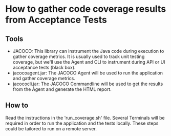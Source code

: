 # How to gather code coverage results from Acceptance Tests

## Tools

* JACOCO: This library can instrument the Java code during execution to gather coverage metrics. It is usually used to track unit testing coverage, but we'll use the Agent and CLI to instrument during API or UI acceptance tests (black box).
* jacocoagent.jar: The JACOCO Agent will be used to run the application and gather coverage metrics.
* jacococli.jar: The JACOCO Commandline will be used to get the results from the Agent and generate the HTML report.

## How to

Read the instructions in the 'run_coverage.sh' file. Several Terminals will be required in order to run the application and the tests locally. These steps could be tailored to run on a remote server.

